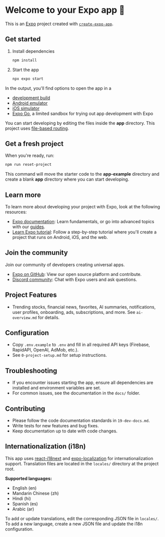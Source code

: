# Welcome to your Expo app 👋

This is an [Expo](https://expo.dev) project created with [`create-expo-app`](https://www.npmjs.com/package/create-expo-app).

## Get started

1. Install dependencies

   ```bash
   npm install
   ```

2. Start the app

   ```bash
   npx expo start
   ```

In the output, you'll find options to open the app in a

- [development build](https://docs.expo.dev/develop/development-builds/introduction/)
- [Android emulator](https://docs.expo.dev/workflow/android-studio-emulator/)
- [iOS simulator](https://docs.expo.dev/workflow/ios-simulator/)
- [Expo Go](https://expo.dev/go), a limited sandbox for trying out app development with Expo

You can start developing by editing the files inside the **app** directory. This project uses [file-based routing](https://docs.expo.dev/router/introduction).

## Get a fresh project

When you're ready, run:

```bash
npm run reset-project
```

This command will move the starter code to the **app-example** directory and create a blank **app** directory where you can start developing.

## Learn more

To learn more about developing your project with Expo, look at the following resources:

- [Expo documentation](https://docs.expo.dev/): Learn fundamentals, or go into advanced topics with our [guides](https://docs.expo.dev/guides).
- [Learn Expo tutorial](https://docs.expo.dev/tutorial/introduction/): Follow a step-by-step tutorial where you'll create a project that runs on Android, iOS, and the web.

## Join the community

Join our community of developers creating universal apps.

- [Expo on GitHub](https://github.com/expo/expo): View our open source platform and contribute.
- [Discord community](https://chat.expo.dev): Chat with Expo users and ask questions.

## Project Features
- Trending stocks, financial news, favorites, AI summaries, notifications, user profiles, onboarding, ads, subscriptions, and more. See `ai-overview.md` for details.

## Configuration
- Copy `.env.example` to `.env` and fill in all required API keys (Firebase, RapidAPI, OpenAI, AdMob, etc.).
- See `0-project-setup.md` for setup instructions.

## Troubleshooting
- If you encounter issues starting the app, ensure all dependencies are installed and environment variables are set.
- For common issues, see the documentation in the `docs/` folder.

## Contributing
- Please follow the code documentation standards in `19-dev-docs.md`.
- Write tests for new features and bug fixes.
- Keep documentation up to date with code changes.

## Internationalization (i18n)

This app uses [react-i18next](https://react.i18next.com/) and [expo-localization](https://docs.expo.dev/versions/latest/sdk/localization/) for internationalization support. Translation files are located in the `locales/` directory at the project root.

**Supported languages:**
- English (en)
- Mandarin Chinese (zh)
- Hindi (hi)
- Spanish (es)
- Arabic (ar)

To add or update translations, edit the corresponding JSON file in `locales/`. To add a new language, create a new JSON file and update the i18n configuration.
